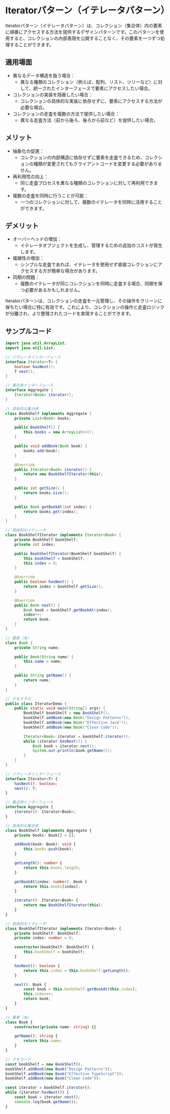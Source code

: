 # Iteratorパターン（イテレータパターン）

Iteratorパターン（イテレータパターン）は、コレクション（集合体）内の要素に順番にアクセスする方法を提供するデザインパターンです。このパターンを使用すると、コレクションの内部表現を公開することなく、その要素を一つずつ処理することができます。

## 適用場面

- 異なるデータ構造を扱う場合：
  - 異なる種類のコレクション（例えば、配列、リスト、ツリーなど）に対して、統一されたインターフェースで要素にアクセスしたい場合。
- コレクションの実装を隠蔽したい場合：
  - コレクションの具体的な実装に依存せずに、要素にアクセスする方法が必要な場合。
- コレクションの走査を複数の方法で提供したい場合：
  - 異なる走査方法（前から後ろ、後ろから前など）を提供したい場合。

## メリット

- 抽象化の促進：
  - コレクションの内部構造に依存せずに要素を走査できるため、コレクションの種類が変更されてもクライアントコードを変更する必要がありません。
- 再利用性の向上：
  - 同じ走査プロセスを異なる種類のコレクションに対して再利用できます。
- 複数の走査を同時に行うことが可能：
  - 一つのコレクションに対して、複数のイテレータを同時に活用することができます。

## デメリット

- オーバーヘッドの増加：
  - イテレータオブジェクトを生成し、管理するための追加のコストが発生します。
- 複雑性の増加：
  - シンプルな走査であれば、イテレータを使用せず直接コレクションにアクセスする方が簡単な場合があります。
- 同期の問題：
  - 複数のイテレータが同じコレクションを同時に走査する場合、同期を保つ必要があるかもしれません。

Iteratorパターンは、コレクションの走査を一元管理し、その操作をクリーンに保ちたい場合に特に有効です。これにより、コレクションの操作と走査ロジックが分離され、より整理されたコードを実現することができます。

## サンプルコード

```java
import java.util.ArrayList;
import java.util.List;

// イテレータインターフェース
interface Iterator<T> {
    boolean hasNext();
    T next();
}

// 集合体インターフェース
interface Aggregate {
    Iterator<Book> iterator();
}

// 具体的な集合体
class BookShelf implements Aggregate {
    private List<Book> books;

    public BookShelf() {
        this.books = new ArrayList<>();
    }

    public void addBook(Book book) {
        books.add(book);
    }

    @Override
    public Iterator<Book> iterator() {
        return new BookShelfIterator(this);
    }

    public int getSize() {
        return books.size();
    }

    public Book getBookAt(int index) {
        return books.get(index);
    }
}

// 具体的なイテレータ
class BookShelfIterator implements Iterator<Book> {
    private BookShelf bookShelf;
    private int index;

    public BookShelfIterator(BookShelf bookShelf) {
        this.bookShelf = bookShelf;
        this.index = 0;
    }

    @Override
    public boolean hasNext() {
        return index < bookShelf.getSize();
    }

    @Override
    public Book next() {
        Book book = bookShelf.getBookAt(index);
        index++;
        return book;
    }
}

// 要素（本）
class Book {
    private String name;

    public Book(String name) {
        this.name = name;
    }

    public String getName() {
        return name;
    }
}

// デモクラス
public class IteratorDemo {
    public static void main(String[] args) {
        BookShelf bookShelf = new BookShelf();
        bookShelf.addBook(new Book("Design Patterns"));
        bookShelf.addBook(new Book("Effective Java"));
        bookShelf.addBook(new Book("Clean Code"));

        Iterator<Book> iterator = bookShelf.iterator();
        while (iterator.hasNext()) {
            Book book = iterator.next();
            System.out.println(book.getName());
        }
    }
}
```

```typescript
// イテレータインターフェース
interface Iterator<T> {
    hasNext(): boolean;
    next(): T;
}

// 集合体インターフェース
interface Aggregate {
    iterator(): Iterator<Book>;
}

// 具体的な集合体
class BookShelf implements Aggregate {
    private books: Book[] = [];

    addBook(book: Book): void {
        this.books.push(book);
    }

    getLength(): number {
        return this.books.length;
    }

    getBookAt(index: number): Book {
        return this.books[index];
    }

    iterator(): Iterator<Book> {
        return new BookShelfIterator(this);
    }
}

// 具体的なイテレータ
class BookShelfIterator implements Iterator<Book> {
    private bookShelf: BookShelf;
    private index: number = 0;

    constructor(bookShelf: BookShelf) {
        this.bookShelf = bookShelf;
    }

    hasNext(): boolean {
        return this.index < this.bookShelf.getLength();
    }

    next(): Book {
        const book = this.bookShelf.getBookAt(this.index);
        this.index++;
        return book;
    }
}

// 要素（本）
class Book {
    constructor(private name: string) {}

    getName(): string {
        return this.name;
    }
}

// デモコード
const bookShelf = new BookShelf();
bookShelf.addBook(new Book("Design Patterns"));
bookShelf.addBook(new Book("Effective TypeScript"));
bookShelf.addBook(new Book("Clean Code"));

const iterator = bookShelf.iterator();
while (iterator.hasNext()) {
    const book = iterator.next();
    console.log(book.getName());
}
```